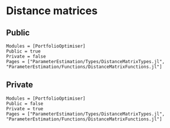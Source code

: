 # Distance matrices

## Public

```@autodocs
Modules = [PortfolioOptimiser]
Public = true
Private = false
Pages = ["ParameterEstimation/Types/DistanceMatrixTypes.jl",
"ParameterEstimation/Functions/DistanceMatrixFunctions.jl"]
```

## Private

```@autodocs
Modules = [PortfolioOptimiser]
Public = false
Private = true
Pages = ["ParameterEstimation/Types/DistanceMatrixTypes.jl",
"ParameterEstimation/Functions/DistanceMatrixFunctions.jl"]
```
